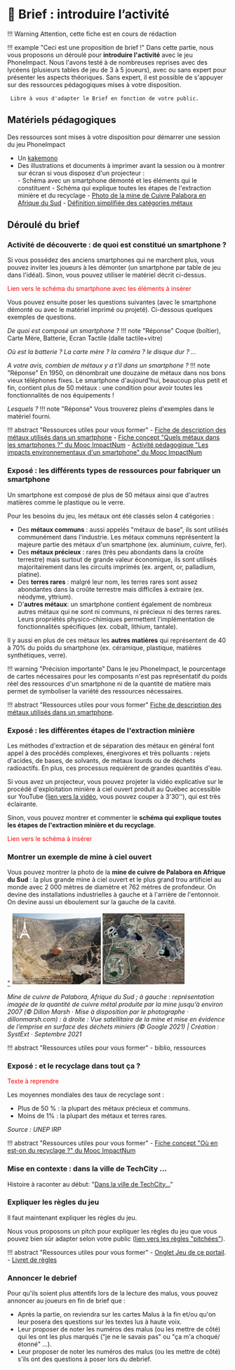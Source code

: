 # 🚧 Brief : introduire l’activité

!!! Warning
    Attention, cette fiche est en cours de rédaction

!!! example "Ceci est une proposition de brief !" 
    Dans cette partie, nous vous proposons un déroulé pour **introduire l'activité** avec le jeu PhoneImpact.
    Nous l'avons testé à de nombreuses reprises avec des lycéens (plusieurs tables de jeu de 3 à 5 joueurs), avec ou sans expert pour présenter les aspects théoriques. Sans expert, il est possible de s'appuyer sur des ressources pédagogiques mises à votre disposition.
    
     Libre à vous d'adapter le Brief en fonction de votre public.

## Matériels pédagogiques

Des ressources sont mises à votre disposition pour démarrer une session du jeu PhoneImpact

- Un [kakemono](./Kakemonos/kakemonoBrief_PhoneImpact.pdf)
- Des illustrations et documents à imprimer avant la session ou à montrer sur écran si vous disposez d'un projecteur :  
      - Schéma avec un smartphone démonté et les éléments qui le constituent
      - Schéma qui explique toutes les étapes de l'extraction minière et du recyclage
      - [Photo de la mine de Cuivre Palabora en Afrique du Sud](./Illustrations/MineCuivrePalabora.pdf)
      - [Définition simplifiée des catégories métaux](AutresDocuments/Definition_simple_categories_metaux.md)

## Déroulé du brief


### Activité de découverte : de quoi est constitué un smartphone ?
Si vous possédez des anciens smartphones qui ne marchent plus, vous pouvez inviter les joueurs à les démonter (un smartphone par table de jeu dans l'idéal). Sinon, vous pouvez utiliser le matériel décrit ci-dessus.

<span style="color:RED;">Lien vers le schéma du smartphone avec les éléments à insérer</span>
 
Vous pouvez ensuite poser les questions suivantes (avec le smartphone démonté ou avec le matériel imprimé ou projeté). Ci-dessous quelques exemples de questions.

*De quoi est composé un smartphone ?*
!!! note "Réponse"
    Coque (boîtier), Carte Mère, Batterie, Ecran Tactile (dalle tactile+vitre)

*Où est la batterie ? La carte mère ? la caméra ? le disque dur ? ...*

*A votre avis, combien de métaux y a t'il dans un smartphone ?*
!!! note "Réponse"
    En 1950, on dénombrait une douzaine de métaux dans nos bons vieux téléphones fixes. Le smartphone d'aujourd'hui, beaucoup plus petit et fin, contient plus de 50 métaux : une condition pour avoir toutes les fonctionnalités de nos équipements !

*Lesquels ?*
!!! note "Réponse"
    Vous trouverez pleins d'exemples dans le matériel fourni.

!!! abstract "Ressources utiles pour vous former"
    - [Fiche de description des métaux utilisés dans un smartphone](../Ressources/Fiche_metaux.md)
    - [Fiche concept "Quels métaux dans les smartphones ?" du Mooc ImpactNum](https://learninglab.gitlabpages.inria.fr/mooc-impacts-num/mooc-impacts-num-ressources/Partie2/FichesConcept/FC2.3.1-QuelsMinerauxPourUnSmartphone-MoocImpactNum.html)
    - [Activité pédagogique "Les impacts environnementaux d'un smartphone" du Mooc ImpactNum](https://learninglab.gitlabpages.inria.fr/mooc-impacts-num/mooc-impacts-num-ressources/Partie2/Activites/Capsule_Partie2_2_Comprendre/story.html)


### Exposé : les différents types de ressources pour fabriquer un smartphone

Un smartphone est composé de plus de 50 métaux ainsi que d'autres matières comme le plastique ou le verre.

Pour les besoins du jeu, les métaux ont été classés selon 4 catégories :  

- Des **métaux communs** : aussi appelés "métaux de base", ils sont utilisés communément dans l'industrie. Les métaux communs représentent la majeure partie des métaux d'un smartphone (ex. aluminium, cuivre, fer).
- Des **métaux précieux** : rares (très peu abondants dans la croûte terrestre) mais surtout de grande valeur économique, ils sont utilisés majoritairement dans les circuits imprimés (ex. argent, or, palladium, platine).
- Des **terres rares** : malgré leur nom, les terres rares sont assez abondantes dans la croûte terrestre mais difficiles à extraire (ex. néodyme, yttrium).
- D'**autres métaux**: un smartphone contient également de nombreux autres métaux qui ne sont ni communs, ni précieux ni des terres rares. Leurs propriétés physico-chimiques permettent l'implémentation de fonctionnalités spécifiques (ex. cobalt, lithium, tantale).

Il y aussi en plus de ces métaux les **autres matières** qui représentent de 40 à 70% du poids du smartphone (ex. céramique, plastique, matières synthétiques, verre).

!!! warning "Précision importante"
    Dans le jeu PhoneImpact, le pourcentage de cartes nécessaires pour les composants n'est pas représentatif du poids réel des ressources d'un smartphone ni de la quantité de matière mais permet de symboliser la variété des ressources nécessaires.

!!! abstract "Ressources utiles pour vous former"
    [Fiche de description des métaux utilisés dans un smartphone](../Ressources/Fiche_metaux.md).

### Exposé : les différentes étapes de l'extraction minière
Les méthodes d'extraction et de séparation des métaux en général font appel à des procédés complexes, énergivores et très polluants : rejets d'acides, de bases, de solvants, de métaux lourds ou de déchets radioactifs. En plus, ces processus requièrent de grandes quantités d'eau.

Si vous avez un projecteur, vous pouvez projeter la vidéo explicative sur le procédé d'exploitation minière à ciel ouvert produit au Québec accessible sur YouTube ([lien vers la vidéo](https://www.youtube.com/watch?v=GxLTtltXWtA), vous pouvez couper à 3'30''), qui est très éclairante.

Sinon, vous pouvez montrer et commenter le **schéma qui explique toutes les étapes de l'extraction minière et du recyclage**.

<span style="color:RED;">Lien vers le schéma à insérer</span>

### Montrer un exemple de mine à ciel ouvert

Vous pouvez montrer la photo de la **mine de cuivre de Palabora en Afrique du Sud** : la plus grande mine à ciel ouvert et le plus grand trou artificiel au monde avec 2 000 mètres de diamètre et 762 mètres de profondeur. On devine des installations industrielles à gauche et à l'arrière de l'entonnoir. On devine aussi un éboulement sur la gauche de la cavité.

<a href="./Illustrations/MineCuivrePalabora.jpg"> "<img src="./Illustrations/MineCuivrePalabora.jpg" width="400"/></a>

*Mine de cuivre de Palabora, Afrique du Sud ; à gauche : représentation imagée de la quantité de cuivre métal produite par la mine jusqu’à environ 2007 (© Dillon Marsh · Mise à disposition par le photographe · dillonmarsh.com) : à droite : Vue satellitaire de la mine et mise en évidence de l’emprise en surface des déchets miniers (© Google 2021) | Création : SystExt · Septembre 2021*

!!! abstract "Ressources utiles pour vous former"
    - biblio, ressources 

### Exposé : et le recyclage dans tout ça ?
<span style="color:RED;">Texte à reprendre</span>

Les moyennes mondiales des taux de recyclage sont :

- Plus de 50 % : la plupart des métaux précieux et communs.
- Moins de 1% : la plupart des métaux et terres rares.

*Source : UNEP IRP*

!!! abstract "Ressources utiles pour vous former"
    - [Fiche concept "Où en est-on du recyclage ?" du Mooc ImpactNum](https://learninglab.gitlabpages.inria.fr/mooc-impacts-num/mooc-impacts-num-ressources/Partie2/FichesConcept/FC2.3.3-Recyclage-MoocImpactNum.html)

### Mise en contexte : dans la ville de TechCity ...
Histoire à raconter au début: "[Dans la ville de TechCity...](../Jeu/Histoire.md)"

### Expliquer les règles du jeu
Il faut maintenant expliquer les règles du jeu. 

Nous vous proposons un pitch pour expliquer les règles du jeu que vous pouvez bien sûr adapter selon votre public ([lien vers les règles "pitchées"](./PitchReglesDuJeu.md)).

!!! abstract "Ressources utiles pour vous former"
    - [Onglet Jeu de ce portail](../Jeu/Presentation.html).
    - [Livret de règles](../PrintAndPlay/docCommuns/LivretDeRegles.pdf)

### Annoncer le debrief
Pour qu'ils soient plus attentifs lors de la lecture des malus, vous pouvez annoncer au joueurs en fin de brief que :  

- Après la partie, on reviendra sur les cartes Malus à la fin et/ou qu'on leur posera des questions sur les textes lus à haute voix.
- Leur proposer de noter les numéros des malus (ou les mettre de côté) qui les ont les plus marqués ("je ne le savais pas" ou "ça m'a choqué/étonné" ...).
- Leur proposer de noter les numéros des malus (ou les mettre de côté) s'ils ont des questions à poser lors du debrief.
